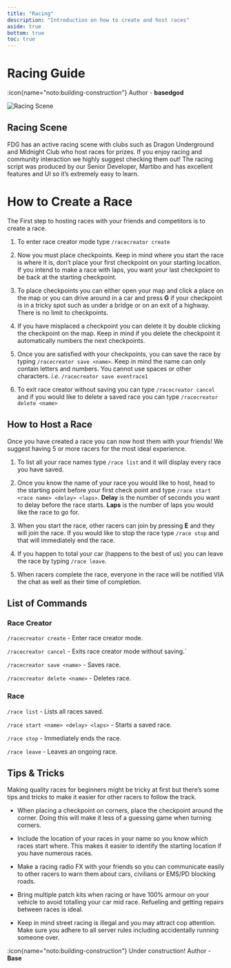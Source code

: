 ```yaml
---
title: "Racing"
description: "Introduction on how to create and host races"
aside: true
bottom: true
toc: true
---
```


# Racing Guide

:icon{name="noto:building-construction"} Author - **basedgod**

![Racing Scene](https://i.imgur.com/CxHRcK6.jpeg)

## Racing Scene
FDG has an active racing scene with clubs such as Dragon Underground and Midnight Club who host races for prizes. If you enjoy racing and community interaction we highly suggest checking them out! The racing script was produced by our Senior Developer, Martibo and has excellent features and UI so it’s extremely easy to learn.

# How to Create a Race
The First step to hosting races with your friends and competitors is to create a race.

1. To enter race creator mode type `/racecreator create`

2. Now you must place checkpoints. Keep in mind where you start the race is where it is, don’t place your first checkpoint on your starting location. If you intend to make a race with laps, you want your last checkpoint to be back at the starting checkpoint.

3. To place checkpoints you can either open your map and click a place on the map or you can drive around in a car and press **G** if your checkpoint is in a tricky spot such as under a bridge or on an exit of a highway. There is no limit to checkpoints.

4. If you have misplaced a checkpoint you can delete it by double clicking the checkpoint on the map. Keep in mind if you delete the checkpoint it automatically numbers the next checkpoints.

5. Once you are satisfied with your checkpoints, you can save the race by typing `/racecreator save <name>`. Keep in mind the name can only contain letters and numbers. You cannot use spaces or other characters. *i.e.* `/racecreator save eventrace1`

6. To exit race creator without saving you can type `/racecreator cancel` and if you would like to delete a saved race you can type `/racecreator delete <name>`


## How to Host a Race
Once you have created a race you can now host them with your friends!
We suggest having 5 or more racers for the most ideal experience.

1. To list all your race names type `/race list` and it will display every race you have saved.

2. Once you know the name of your race you would like to host, head to the starting point before your first check point and type `/race start <race name> <delay> <laps>`. **Delay** is the number of seconds you want to delay before the race starts. **Laps** is the number of laps you would like the race to go for. 

3. When you start the race, other racers can join by pressing **E** and they will join the race. If you would like to stop the race type `/race stop` and that will immediately end the race.

4. If you happen to total your car (happens to the best of us) you can leave the race by typing `/race leave`.

5. When racers complete the race, everyone in the race will be notified VIA the chat as well as their time of completion.


## List of Commands
### Race Creator
`/racecreator create` - Enter race creator mode.

`/racecreator cancel` - Exits race creator mode without saving.`

`/racecreator save <name>` - Saves race.

`/racecreator delete <name>` - Deletes race.

### Race
`/race list` - Lists all races saved.

`/race start <name> <delay> <laps>` - Starts a saved race.

`/race stop` - Immediately ends the race.

`/race leave` - Leaves an ongoing race.


## Tips & Tricks
Making quality races for beginners might be tricky at first but there’s some tips and tricks to make it easier for other racers to follow the track.

- When placing a checkpoint on corners, place the checkpoint around the corner. Doing this will make it less of a guessing game when turning corners.

- Include the location of your races in your name so you know which races start where. This makes it easier to identify the starting location if you have numerous races.

- Make a racing radio FX with your friends so you can communicate easily to other racers to warn them about cars, civilians or EMS/PD blocking roads.

- Bring multiple patch kits when racing or have 100% armour on your vehicle to avoid totalling your car mid race. Refueling and getting repairs between races is ideal.

- Keep in mind street racing is illegal and you may attract cop attention. Make sure you adhere to all server rules including accidentally running someone over.

:icon{name="noto:building-construction"} Under construction! Author - **Base**
